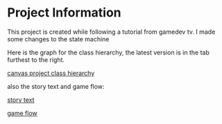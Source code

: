# Project Information
This project is created while following a tutorial from gamedev tv. I made some changes to the state machine


Here is the graph for the class hierarchy, the latest version is in the tab furthest to the right. 

[canvas project class hierarchy](https://app.diagrams.net/#G1fFu6epxHXzOqkUV0iRUwohJr7pR1sUqb)

also the story text and game flow:

[story text](https://docs.google.com/document/d/1gF3k27VsSs0gJ62RQcUQGN3aktxGl4IlzowMS_EXP0s/edit#)

[game flow](https://app.diagrams.net/#G1ImwFyGKWWj0BFs9zrpPlCeT0QU0amQwu)
